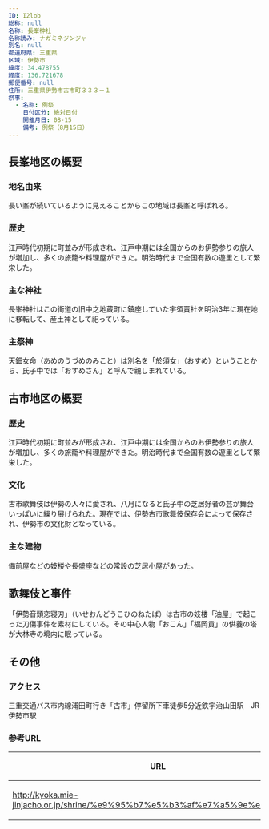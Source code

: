 ```yaml
---
ID: I2lob
総称: null
名称: 長峯神社
名称読み: ナガミネジンジャ
別名: null
都道府県: 三重県
区域: 伊勢市
緯度: 34.478755
経度: 136.721678
郵便番号: null
住所: 三重県伊勢市古市町３３３－１
祭事:
  - 名称: 例祭
    日付区分: 絶対日付
    開催月日: 08-15
    備考: 例祭（8月15日）
---
```


## 長峯地区の概要

### 地名由来

長い峯が続いているように見えることからこの地域は長峯と呼ばれる。

### 歴史

江戸時代初期に町並みが形成され、江戸中期には全国からのお伊勢参りの旅人が増加し、多くの旅籠や料理屋ができた。明治時代まで全国有数の遊里として繁栄した。

### 主な神社

長峯神社はこの街道の旧中之地蔵町に鎮座していた宇須賣社を明治3年に現在地に移転して、産土神として祀っている。

### 主祭神

天鈿女命（あめのうづめのみこと）は別名を「於須女」（おすめ）ということから、氏子中では「おすめさん」と呼んで親しまれている。

## 古市地区の概要

### 歴史

江戸時代初期に町並みが形成され、江戸中期には全国からのお伊勢参りの旅人が増加し、多くの旅籠や料理屋ができた。明治時代まで全国有数の遊里として繁栄した。

### 文化

古市歌舞伎は伊勢の人々に愛され、八月になると氏子中の芝居好者の芸が舞台いっぱいに繰り展げられた。現在では、伊勢古市歌舞伎保存会によって保存され、伊勢市の文化財となっている。

### 主な建物

備前屋などの妓楼や長盛座などの常設の芝居小屋があった。

## 歌舞伎と事件

「伊勢音頭恋寝刃」（いせおんどうこひのねたば）は古市の妓楼「油屋」で起こった刀傷事件を素材にしている。その中心人物「おこん」「福岡貢」の供養の塔が大林寺の境内に眠っている。

## その他

### アクセス

三重交通バス市内線浦田町行き「古市」停留所下車徒歩5分近鉄宇治山田駅　JR伊勢市駅

### 参考URL

| URL                                                                          | 説明   |
| ---------------------------------------------------------------------------- | ------ |
| http://kyoka.mie-jinjacho.or.jp/shrine/%e9%95%b7%e5%b3%af%e7%a5%9e%e7%a4%be/ | 神社庁 |

